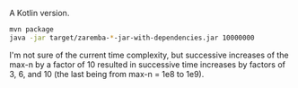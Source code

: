 A Kotlin version.

```bash
mvn package
java -jar target/zaremba-*-jar-with-dependencies.jar 10000000
```

I'm not sure of the current time complexity, but successive increases
of the max-n by a factor of 10 resulted in successive time increases
by factors of 3, 6, and 10 (the last being from max-n = 1e8 to 1e9).
